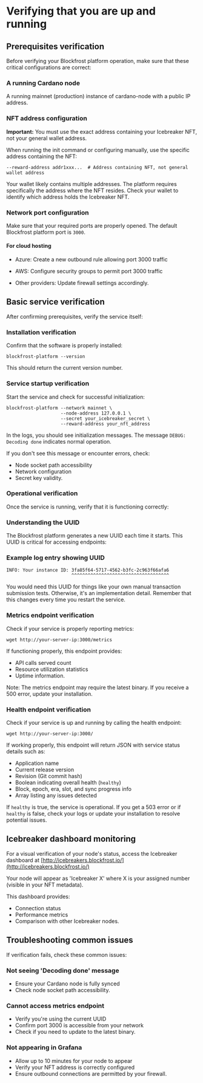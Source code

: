 # Verifying that you are up and running

## Prerequisites verification

Before verifying your Blockfrost platform operation, make sure that these critical configurations are correct:

### A running Cardano node

A running mainnet (production) instance of cardano-node with a public IP address.

### NFT address configuration

**Important:** You must use the exact address containing your Icebreaker NFT, not your general wallet address.

When running the init command or configuring manually, use the specific address containing the NFT:

```shell
--reward-address addr1xxx...  # Address containing NFT, not general wallet address
```

Your wallet likely contains multiple addresses.
The platform requires specifically the address where the NFT resides.
Check your wallet to identify which address holds the Icebreaker NFT.

### Network port configuration

Make sure that your required ports are properly opened.
The default Blockfrost platform port is `3000`.

#### For cloud hosting

- Azure: Create a new outbound rule allowing port 3000 traffic

- AWS: Configure security groups to permit port 3000 traffic

- Other providers: Update firewall settings accordingly.

## Basic service verification

After confirming prerequisites, verify the service itself:

### Installation verification

Confirm that the software is properly installed:

```shell
blockfrost-platform --version
```

This should return the current version number.

### Service startup verification

Start the service and check for successful initialization:

```shell
blockfrost-platform --network mainnet \
                    --node-address 127.0.0.1 \
                    --secret your_icebreaker_secret \
                    --reward-address your_nft_address
```

In the logs, you should see initialization messages.
The message `DEBUG: Decoding done` indicates normal operation.

If you don't see this message or encounter errors, check:

- Node socket path accessibility
- Network configuration
- Secret key validity.

### Operational verification

Once the service is running, verify that it is functioning correctly:

### Understanding the UUID

The Blockfrost platform generates a new UUID each time it starts.
This UUID is critical for accessing endpoints:

### Example log entry showing UUID

```
INFO: Your instance ID: 3fa85f64-5717-4562-b3fc-2c963f66afa6
                        ^^^^^^^^^^^^^^^^^^^^^^^^^^^^^^^^^^^^
```

You would need this UUID for things like your own manual transaction submission tests.
Otherwise, it's an implementation detail.
Remember that this changes every time you restart the service.

### Metrics endpoint verification

Check if your service is properly reporting metrics:

```shell
wget http://your-server-ip:3000/metrics
```

If functioning properly, this endpoint provides:

- API calls served count
- Resource utilization statistics
- Uptime information.

Note: The metrics endpoint may require the latest binary.
If you receive a 500 error, update your installation.

### Health endpoint verification

Check if your service is up and running by calling the health endpoint:

```shell
wget http://your-server-ip:3000/
```

If working properly, this endpoint will return JSON with service status details such as:

- Application name
- Current release version
- Revision (Git commit hash)
- Boolean indicating overall health (`healthy`)
- Block, epoch, era, slot, and sync progress info
- Array listing any issues detected

If `healthy` is true, the service is operational.
If you get a 503 error or if `healthy` is false, check your logs or update your installation to resolve potential issues.

## Icebreaker dashboard monitoring

For a visual verification of your node's status, access the Icebreaker dashboard at [http://icebreakers.blockfrost.io/](http://icebreakers.blockfrost.io/)

Your node will appear as 'Icebreaker X' where X is your assigned number (visible in your NFT metadata).

This dashboard provides:

- Connection status
- Performance metrics
- Comparison with other Icebreaker nodes.

## Troubleshooting common issues

If verification fails, check these common issues:

### Not seeing 'Decoding done' message

- Ensure your Cardano node is fully synced
- Check node socket path accessibility.

### Cannot access metrics endpoint

- Verify you're using the current UUID
- Confirm port 3000 is accessible from your network
- Check if you need to update to the latest binary.

### Not appearing in Grafana

- Allow up to 10 minutes for your node to appear
- Verify your NFT address is correctly configured
- Ensure outbound connections are permitted by your firewall.
